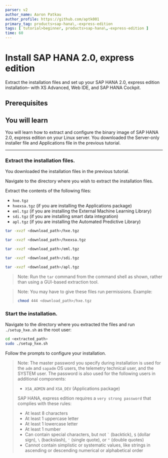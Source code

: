 ```yaml
---
parser: v2
author_name: Aaron Patkau
author_profile: https://github.com/aptk001
primary_tag: products>sap-hana\,-express-edition
tags: [ tutorial>beginner, products>sap-hana\,-express-edition ]
time: 60
---
```


# Install SAP HANA 2.0, express edition
<!-- description --> Extract the installation files and set up your SAP HANA 2.0, express edition installation– with XS Advanced, Web IDE, and SAP HANA Cockpit.

<!-- loioe0727cd528264b0eade79b20cc9321d1 -->

## Prerequisites
## You will learn
You will learn how to extract and configure the binary image of SAP HANA 2.0, express edition on your Linux server. You downloaded the Server-only installer file and Applications file in the previous tutorial.

---

### Extract the installation files.


You downloaded the installation files in the previous tutorial.

Navigate to the directory where you wish to extract the installation files.

Extract the contents of the following files:

-   `hxe.tgz`
-   `hxexsa.tgz` (if you are installing the Applications package)
-   `eml.tgz` (if you are installing the External Machine Learning Library)
-   `sdi.tgz` (if you are installing smart data integration)
-   `apl.tgz` (if you are installing the Automated Predictive Library)

```bash
tar -xvzf <download_path>/hxe.tgz
```

```bash
tar -xvzf <download_path>/hxexsa.tgz
```


```bash
tar -xvzf <download_path>/eml.tgz
```


```bash
tar -xvzf <download_path>/sdi.tgz
```

```bash
tar -xvzf <download_path>/apl.tgz
```


> Note:
> Run the `tar` command from the command shell as shown, rather than using a GUI-based extraction tool.
> 
> 

> Note:
> You may have to give these files run permissions. Example:
> 
> ```bash
> chmod 444 <download_path>/hxe.tgz
> ```
> 
> 


### Start the installation.


Navigate to the directory where you extracted the files and run `./setup_hxe.sh` as the root user:

```bash
cd <extracted_path>
sudo ./setup_hxe.sh
```

Follow the prompts to configure your installation.

> Note:
> The master password you specify during installation is used for the <sid>`adm` and `sapadm` OS users, the telemetry technical user, and the SYSTEM user. The password is also used for the following users in additional components:
> 
> -   `XSA_ADMIN` and `XSA_DEV` (Applications package)
> 
> SAP HANA, express edition requires a `very strong password` that complies with these rules:
> 
> -   At least 8 characters
> -   At least 1 uppercase letter
> -   At least 1 lowercase letter
> -   At least 1 number
> -   Can contain special characters, but not ``` ` ``` (backtick), `$` (dollar sign), `\` (backslash), `'` (single quote), or `"` (double quotes)
> -   Cannot contain simplistic or systematic values, like strings in ascending or descending numerical or alphabetical order
> 
> 



